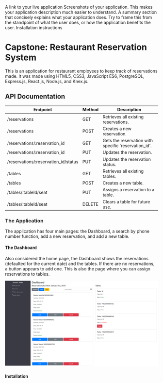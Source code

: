 A link to your live application
Screenshots of your application. This makes your application description much easier to understand.
A summary section that concisely explains what your application does. Try to frame this from the standpoint of what the user does, or how the application benefits the user.
Installation instructions

# Capstone: Restaurant Reservation System

This is an application for restaurant employees to keep track of reservations made. It was made using HTML5, CSS3, JavaScript ES6, PostgreSQL, Express.js, React.js, Node.js, and Knex.js.


## API Documentation

| Endpoint | Method | Description |
| ---------------- | -----------------------------------------------| ----------------- |
| /reservations | GET | Retrieves all existing reservations. |
| /reservations | POST | Creates a new reservation. |
| /reservations/:reservation_id | GET | Gets the reservation with specific 'reservation_id'. |
| /reservations/:reservation_id | PUT | Updates the reservation. |
| /reservations/:reservation_id/status | PUT | Updates the reservation status. |
| /tables | GET | Retrieves all existing tables. |
| /tables | POST | Creates a new table. |
| /tables/:tableId/seat | PUT | Assigns a reservation to a table. |
| /tables/:tableId/seat | DELETE | Clears a table for future use. |


### The Application

The application has four main pages: the Dashboard, a search by phone number function, add a new reservation, and add a new table. 

#### The Dashboard 
Also considered the home page, the Dashboard shows the reservations (defaulted for the current date) and the tables. If there are no reservations, a button appears to add one. This is also the page where you can assign reservations to tables.

![Alt text](/screenshots/us-06-dashboard-displays-status.png "Dashboard")

#### Installation
